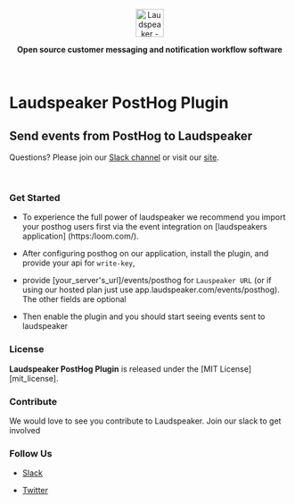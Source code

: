 <p align="center"><a  href="https://laudspeaker.com/"><img  src="https://user-images.githubusercontent.com/7728266/194206039-0faecc9d-c500-4c64-8401-dfbefe501e4a.png"  alt="Laudspeaker - Open Source Customer Messaging Workflows"  height="50"/></a></p>


<p align="center"><b>Open source customer messaging and notification workflow software</b></p>

<br/>

#  Laudspeaker PostHog Plugin

## Send events from PostHog to Laudspeaker

Questions? Please join our [Slack channel](https://laudspeakerusers.slack.com/ssb/redirect) or visit our [site]((https://laudspeaker.com/)).

<br>

  
### Get Started

 - To experience the full power of laudspeaker we recommend you import your posthog users first via the event integration on [laudspeakers application] 
 (https:/loom.com/).
   
 - After configuring posthog on our application, install the plugin, and provide your api for `write-key`, 
 - provide [your_server's_url]/events/posthog for `Lauspeaker URL` (or if using our hosted plan just use app.laudspeaker.com/events/posthog). The other fields are optional
 - Then enable the plugin and you should start seeing events sent to laudspeaker 

### License

**Laudspeaker PostHog Plugin** is released under the [MIT License][mit_license].

### Contribute 

We would love to see you contribute to Laudspeaker. Join our slack to get involved

### Follow Us

-  [Slack][slack]

-  [Twitter][twitter]

[slack]: [https://laudspeakerusers.slack.com/ssb/redirect]
[twitter]: [https://twitter.com/laudspeaker]

<!--- 
-  [Laudspeaker Blog][laudspeaker-blog]

-  [LinkedIn][linkedin]

-  [dev.to][devto]

-  [Medium][medium]

-  [YouTube][youtube]

-  [HackerNews][hackernews]

-  [Product Hunt][producthunt]
-->


<!---[devto]: https://dev.to/rudderstack
[youtube]: https://www.youtube.com/channel/UCgV-B77bV_-LOmKYHw8jvBw
[laudspeaker-blog]: https://laudspeaker.com/blog/
[hackernews]: https://news.ycombinator.com/
[producthunt]: https://www.producthunt.com/posts/laudspeaker
[agplv3_license]: https://www.gnu.org/licenses/agpl-3.0-standalone.html
[laudspeaker_ee_license]: https://www.mongodb.com/licensing/server-side-public-license
[mit_license]: https://opensource.org/licenses/MIT
-->
